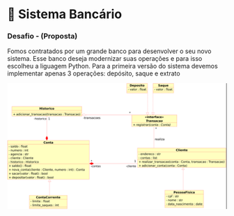 # 🏦 Sistema Bancário
### Desafio - (Proposta)

Fomos contratados por um grande banco para desenvolver o seu novo sistema. Esse banco deseja modernizar suas operações e para isso escolheu a liguagem Python. Para a primeira versão do sistema devemos implementar apenas 3 operações: depósito, saque e extrato

![<UML do Projeto>](<https://github.com/theushsantos/sistema_bancario/blob/main/18fd5e88-74b0-44d9-b059-0fc7c6a659e7.png>)

